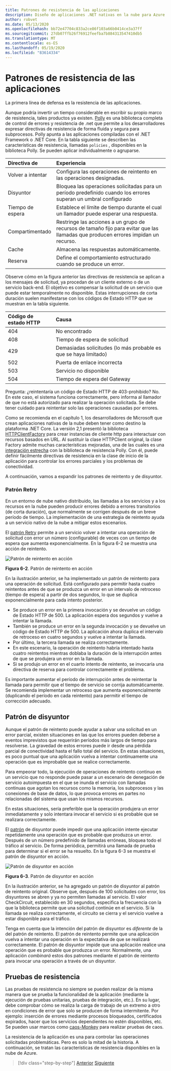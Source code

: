 ```yaml
---
title: Patrones de resistencia de las aplicaciones
description: Diseño de aplicaciones .NET nativas en la nube para Azure | Patrones de resistencia de aplicaciones
author: robvet
ms.date: 05/13/2020
ms.openlocfilehash: bb72e47704c833a2ce86f103a66b0414ce3a37ff
ms.sourcegitcommit: 27db07ffb26f76912feefba7b884313547410db5
ms.translationtype: MT
ms.contentlocale: es-ES
ms.lasthandoff: 05/19/2020
ms.locfileid: "83614334"
---
```

# <a name="application-resiliency-patterns"></a>Patrones de resistencia de las aplicaciones

La primera línea de defensa es la resistencia de las aplicaciones.

Aunque podría invertir un tiempo considerable en escribir su propio marco de resistencia, tales productos ya existen. [Polly](http://www.thepollyproject.org/) es una biblioteca completa de control de errores y resistencia de .net que permite a los desarrolladores expresar directivas de resistencia de forma fluida y segura para subprocesos. Polly apunta a las aplicaciones compiladas con el .NET Framework o .NET Core. En la tabla siguiente se describen las características de resistencia, llamadas `policies` , disponibles en la biblioteca Polly. Se pueden aplicar individualmente o agruparse.

| Directiva de | Experiencia |
| :-------- | :-------- |
| Volver a intentar | Configura las operaciones de reintento en las operaciones designadas. |
| Disyuntor | Bloquea las operaciones solicitadas para un período predefinido cuando los errores superan un umbral configurado |
| Tiempo de espera | Establece el límite de tiempo durante el cual un llamador puede esperar una respuesta. |
| Compartimentado | Restringe las acciones a un grupo de recursos de tamaño fijo para evitar que las llamadas que producen errores impidan un recurso. |
| Cache | Almacena las respuestas automáticamente. |
| Reserva | Define el comportamiento estructurado cuando se produce un error. |

Observe cómo en la figura anterior las directivas de resistencia se aplican a los mensajes de solicitud, ya procedan de un cliente externo o de un servicio back-end. El objetivo es compensar la solicitud de un servicio que puede estar temporalmente no disponible. Estas interrupciones de corta duración suelen manifestarse con los códigos de Estado HTTP que se muestran en la tabla siguiente.

| Código de estado HTTP| Causa |
| :-------- | :-------- |
| 404 | No encontrado |
| 408 | Tiempo de espera de solicitud |
| 429 | Demasiadas solicitudes (lo más probable es que se haya limitado) |
| 502 | Puerta de enlace incorrecta |
| 503 | Servicio no disponible |
| 504 | Tiempo de espera del Gateway |

Pregunta: ¿reintentaría un código de Estado HTTP de 403-prohibido? No. En este caso, el sistema funciona correctamente, pero informa al llamador de que no está autorizado para realizar la operación solicitada. Se debe tener cuidado para reintentar solo las operaciones causadas por errores.

Como se recomienda en el capítulo 1, los desarrolladores de Microsoft que crean aplicaciones nativas de la nube deben tener como destino la plataforma .NET Core. La versión 2,1 presentó la biblioteca [HTTPClientFactory](https://www.stevejgordon.co.uk/introduction-to-httpclientfactory-aspnetcore) para crear instancias de cliente http para interactuar con recursos basados en URL. Al sustituir la clase HTTPClient original, la clase Factory admite muchas características mejoradas, una de las cuales es una [integración estrecha](../microservices/implement-resilient-applications/implement-http-call-retries-exponential-backoff-polly.md) con la biblioteca de resistencia Polly. Con él, puede definir fácilmente directivas de resistencia en la clase de inicio de la aplicación para controlar los errores parciales y los problemas de conectividad.

A continuación, vamos a expandir los patrones de reintento y de disyuntor.

### <a name="retry-pattern"></a>Patrón Retry

En un entorno de nube nativo distribuido, las llamadas a los servicios y a los recursos en la nube pueden producir errores debido a errores transitorios (de corta duración), que normalmente se corrigen después de un breve período de tiempo. La implementación de una estrategia de reintento ayuda a un servicio nativo de la nube a mitigar estos escenarios.

El [patrón Retry](https://docs.microsoft.com/azure/architecture/patterns/retry) permite a un servicio volver a intentar una operación de solicitud con error un número (configurable) de veces con un tiempo de espera que aumenta exponencialmente. En la figura 6-2 se muestra una acción de reintento.

![Patrón de reintento en acción](./media/retry-pattern.png)

**Figura 6-2**. Patrón de reintento en acción

En la ilustración anterior, se ha implementado un patrón de reintento para una operación de solicitud. Está configurado para permitir hasta cuatro reintentos antes de que se produzca un error en un intervalo de retroceso (tiempo de espera) a partir de dos segundos, lo que se duplica exponencialmente para cada intento posterior.

- Se produce un error en la primera invocación y se devuelve un código de Estado HTTP de 500. La aplicación espera dos segundos y vuelve a intentar la llamada.
- También se produce un error en la segunda invocación y se devuelve un código de Estado HTTP de 500. La aplicación ahora duplica el intervalo de retroceso en cuatro segundos y vuelve a intentar la llamada.
- Por último, la tercera llamada se realiza correctamente.
- En este escenario, la operación de reintento habría intentado hasta cuatro reintentos mientras doblaba la duración de la interrupción antes de que se produjera un error en la llamada.
- Si se produjo un error en el cuarto intento de reintento, se invocaría una directiva de reserva para controlar correctamente el problema.

Es importante aumentar el período de interrupción antes de reintentar la llamada para permitir que el tiempo de servicio se corrija automáticamente. Se recomienda implementar un retroceso que aumenta exponencialmente (duplicando el período en cada reintento) para permitir el tiempo de corrección adecuado.

## <a name="circuit-breaker-pattern"></a>Patrón de disyuntor

Aunque el patrón de reintento puede ayudar a salvar una solicitud en un error parcial, existen situaciones en las que los errores pueden deberse a eventos imprevistos que requerirán períodos más largos de tiempo para resolverse. La gravedad de estos errores puede ir desde una pérdida parcial de conectividad hasta el fallo total del servicio. En estas situaciones, es poco puntual que una aplicación vuelva a intentar continuamente una operación que es improbable que se realice correctamente.

Para empeorar todo, la ejecución de operaciones de reintento continuo en un servicio que no responde puede pasar a un escenario de denegación de servicio autoimpuesta en el que se inunda el servicio con llamadas continuas que agotan los recursos como la memoria, los subprocesos y las conexiones de base de datos, lo que provoca errores en partes no relacionadas del sistema que usan los mismos recursos.

En estas situaciones, sería preferible que la operación produjera un error inmediatamente y solo intentara invocar el servicio si es probable que se realizara correctamente.

El [patrón](https://docs.microsoft.com/azure/architecture/patterns/circuit-breaker) de disyuntor puede impedir que una aplicación intente ejecutar repetidamente una operación que es probable que produzca un error. Después de un número predefinido de llamadas erróneas, bloquea todo el tráfico al servicio. De forma periódica, permitirá una llamada de prueba para determinar si el error se ha resuelto. En la figura 6-3 se muestra el patrón de disyuntor en acción.

![Patrón de disyuntor en acción](./media/circuit-breaker-pattern.png)

**Figura 6-3**. Patrón de disyuntor en acción

En la ilustración anterior, se ha agregado un patrón de disyuntor al patrón de reintento original. Observe que, después de 100 solicitudes con error, los disyuntores se abren y ya no permiten llamadas al servicio. El valor CheckCircuit, establecido en 30 segundos, especifica la frecuencia con la que la biblioteca permite que una solicitud continúe en el servicio. Si la llamada se realiza correctamente, el circuito se cierra y el servicio vuelve a estar disponible para el tráfico.

Tenga en cuenta que la intención del patrón de disyuntor es *diferente* de la del patrón de reintento. El patrón de reintento permite que una aplicación vuelva a intentar una operación en la expectativa de que se realizará correctamente. El patrón de disyuntor impide que una aplicación realice una operación que es probable que produzca un error. Normalmente, una aplicación *combinará* estos dos patrones mediante el patrón de reintento para invocar una operación a través de un disyuntor.

## <a name="testing-for-resiliency"></a>Pruebas de resistencia

Las pruebas de resistencia no siempre se pueden realizar de la misma manera que se prueba la funcionalidad de la aplicación (mediante la ejecución de pruebas unitarias, pruebas de integración, etc.). En su lugar, debe comprobar cómo se realiza la carga de trabajo de un extremo a otro en condiciones de error que solo se producen de forma intermitente. Por ejemplo: inserción de errores mediante procesos bloqueados, certificados expirados, hacer que los servicios dependientes no estén disponibles, etc. Se pueden usar marcos como [caos-Monkey](https://github.com/Netflix/chaosmonkey) para realizar pruebas de caos.

La resistencia de la aplicación es una para controlar las operaciones solicitadas problemáticas. Pero es solo la mitad de la historia. A continuación, se tratan las características de resistencia disponibles en la nube de Azure.

>[!div class="step-by-step"]
>[Anterior](resiliency.md)
>[Siguiente](infrastructure-resiliency-azure.md)
